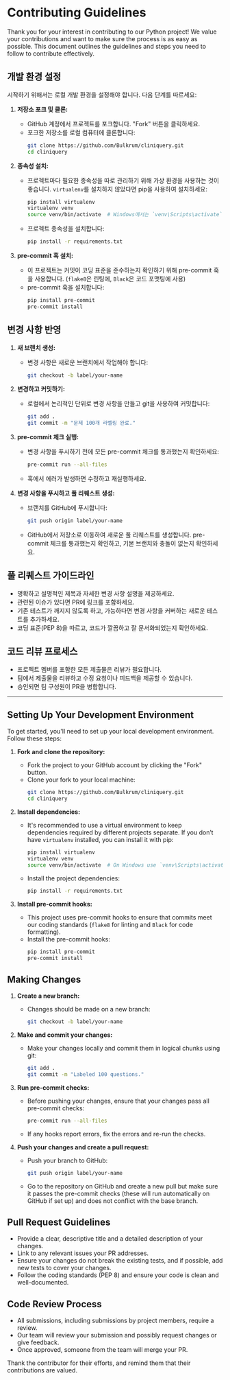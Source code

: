 # Contributing Guidelines

Thank you for your interest in contributing to our Python project! We value your contributions and want to make sure the process is as easy as possible. This document outlines the guidelines and steps you need to follow to contribute effectively.

## 개발 환경 설정

시작하기 위해서는 로컬 개발 환경을 설정해야 합니다. 다음 단계를 따르세요:

1. **저장소 포크 및 클론:**
   - GitHub 계정에서 프로젝트를 포크합니다. "Fork" 버튼을 클릭하세요.
   - 포크한 저장소를 로컬 컴퓨터에 클론합니다:
     ```bash
     git clone https://github.com/Bulkrum/cliniquery.git
     cd cliniquery
     ```

2. **종속성 설치:**
   - 프로젝트마다 필요한 종속성을 따로 관리하기 위해 가상 환경을 사용하는 것이 좋습니다. `virtualenv`를 설치하지 않았다면 pip을 사용하여 설치하세요:
     ```bash
     pip install virtualenv
     virtualenv venv
     source venv/bin/activate  # Windows에서는 `venv\Scripts\activate`를 사용하세요
     ```
   - 프로젝트 종속성을 설치합니다:
     ```bash
     pip install -r requirements.txt
     ```

3. **pre-commit 훅 설치:**
   - 이 프로젝트는 커밋이 코딩 표준을 준수하는지 확인하기 위해 pre-commit 훅을 사용합니다. (`flake8`은 린팅에, `Black`은 코드 포맷팅에 사용)
   - pre-commit 훅을 설치합니다:
     ```bash
     pip install pre-commit
     pre-commit install
     ```

## 변경 사항 반영

1. **새 브랜치 생성:**
   - 변경 사항은 새로운 브랜치에서 작업해야 합니다:
     ```bash
     git checkout -b label/your-name
     ```

2. **변경하고 커밋하기:**
   - 로컬에서 논리적인 단위로 변경 사항을 만들고 git을 사용하여 커밋합니다:
     ```bash
     git add .
     git commit -m "문제 100개 라벨링 완료."
     ```

3. **pre-commit 체크 실행:**
   - 변경 사항을 푸시하기 전에 모든 pre-commit 체크를 통과했는지 확인하세요:
     ```bash
     pre-commit run --all-files
     ```
   - 훅에서 에러가 발생하면 수정하고 재실행하세요.

4. **변경 사항을 푸시하고 풀 리퀘스트 생성:**
   - 브랜치를 GitHub에 푸시합니다:
     ```bash
     git push origin label/your-name
     ```
   - GitHub에서 저장소로 이동하여 새로운 풀 리퀘스트를 생성합니다. pre-commit 체크를 통과했는지 확인하고, 기본 브랜치와 충돌이 없는지 확인하세요.

## 풀 리퀘스트 가이드라인

- 명확하고 설명적인 제목과 자세한 변경 사항 설명을 제공하세요.
- 관련된 이슈가 있다면 PR에 링크를 포함하세요.
- 기존 테스트가 깨지지 않도록 하고, 가능하다면 변경 사항을 커버하는 새로운 테스트를 추가하세요.
- 코딩 표준(PEP 8)을 따르고, 코드가 깔끔하고 잘 문서화되었는지 확인하세요.

## 코드 리뷰 프로세스

- 프로젝트 멤버를 포함한 모든 제출물은 리뷰가 필요합니다.
- 팀에서 제출물을 리뷰하고 수정 요청이나 피드백을 제공할 수 있습니다.
- 승인되면 팀 구성원이 PR을 병합합니다.

---

## Setting Up Your Development Environment

To get started, you'll need to set up your local development environment. Follow these steps:

1. **Fork and clone the repository:**
   - Fork the project to your GitHub account by clicking the "Fork" button.
   - Clone your fork to your local machine:
     ```bash
     git clone https://github.com/Bulkrum/cliniquery.git
     cd cliniquery
     ```

2. **Install dependencies:**
   - It's recommended to use a virtual environment to keep dependencies required by different projects separate. If you don’t have `virtualenv` installed, you can install it with pip:
     ```bash
     pip install virtualenv
     virtualenv venv
     source venv/bin/activate  # On Windows use `venv\Scripts\activate`
     ```
   - Install the project dependencies:
     ```bash
     pip install -r requirements.txt
     ```

3. **Install pre-commit hooks:**
   - This project uses pre-commit hooks to ensure that commits meet our coding standards (`flake8` for linting and `Black` for code formatting).
   - Install the pre-commit hooks:
     ```bash
     pip install pre-commit
     pre-commit install
     ```

## Making Changes

1. **Create a new branch:**
   - Changes should be made on a new branch:
     ```bash
     git checkout -b label/your-name
     ```

2. **Make and commit your changes:**
   - Make your changes locally and commit them in logical chunks using git:
     ```bash
     git add .
     git commit -m "Labeled 100 questions."
     ```

3. **Run pre-commit checks:**
   - Before pushing your changes, ensure that your changes pass all pre-commit checks:
     ```bash
     pre-commit run --all-files
     ```
   - If any hooks report errors, fix the errors and re-run the checks.

4. **Push your changes and create a pull request:**
   - Push your branch to GitHub:
     ```bash
     git push origin label/your-name
     ```
   - Go to the repository on GitHub and create a new pull but make sure it passes the pre-commit checks (these will run automatically on GitHub if set up) and does not conflict with the base branch.

## Pull Request Guidelines

- Provide a clear, descriptive title and a detailed description of your changes.
- Link to any relevant issues your PR addresses.
- Ensure your changes do not break the existing tests, and if possible, add new tests to cover your changes.
- Follow the coding standards (PEP 8) and ensure your code is clean and well-documented.

## Code Review Process

- All submissions, including submissions by project members, require a review.
- Our team will review your submission and possibly request changes or give feedback.
- Once approved, someone from the team will merge your PR.

Thank the contributor for their efforts, and remind them that their contributions are valued.
